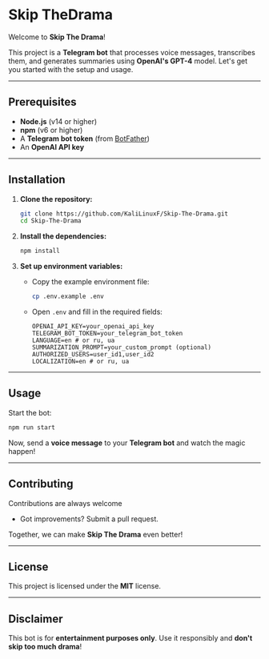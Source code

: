 # Skip TheDrama

Welcome to **Skip The Drama**!

This project is a **Telegram bot** that processes voice messages, transcribes them, and generates summaries using **OpenAI's GPT-4** model. Let's get you started with the setup and usage.

---

## Prerequisites

- **Node.js** (v14 or higher)
- **npm** (v6 or higher)
- A **Telegram bot token** (from [BotFather](https://t.me/botfather))
- An **OpenAI API key**

---

## Installation

1. **Clone the repository:**

   ```bash
   git clone https://github.com/KaliLinuxF/Skip-The-Drama.git
   cd Skip-The-Drama
   ```

2. **Install the dependencies:**

   ```bash
   npm install
   ```

3. **Set up environment variables:**

   - Copy the example environment file:

     ```bash
     cp .env.example .env
     ```

   - Open `.env` and fill in the required fields:

     ```env
     OPENAI_API_KEY=your_openai_api_key
     TELEGRAM_BOT_TOKEN=your_telegram_bot_token
     LANGUAGE=en # or ru, ua
     SUMMARIZATION_PROMPT=your_custom_prompt (optional)
     AUTHORIZED_USERS=user_id1,user_id2
     LOCALIZATION=en # or ru, ua
     ```

---

## Usage

Start the bot:

```bash
npm run start
```

Now, send a **voice message** to your **Telegram bot** and watch the magic happen! 

---

## Contributing

Contributions are always welcome

- Got improvements? Submit a pull request.

Together, we can make **Skip The Drama** even better!

---

## License

This project is licensed under the **MIT** license.

---

## Disclaimer

This bot is for **entertainment purposes only**. Use it responsibly and **don't skip too much drama**!


